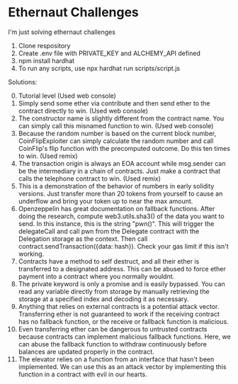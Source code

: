 # Ethernaut Challenges

I'm just solving ethernaut challenges

1. Clone respository
2. Create .env file with PRIVATE_KEY and ALCHEMY_API defined
3. npm install hardhat
4. To run any scripts, use npx hardhat run scripts/script.js

Solutions:

0. Tutorial level (Used web console)
1. Simply send some ether via contribute and then send ether to the contract directly to win. (Used web console)
2. The constructor name is slightly different from the contract name. You can simply call this misnamed function to win. (Used web console)
3. Because the random number is based on the current block number, CoinFlipExploiter can simply calculate the random number and call CoinFlip's flip function with the precomputed outcome. Do this ten times to win. (Used remix)
4. The transaction origin is always an EOA account while msg.sender can be the intermediary in a chain of contracts. Just make a contract that calls the telephone contract to win. (Used remix)
5. This is a demonstration of the behavior of numbers in early solidity versions. Just transfer more than 20 tokens from yourself to cause an underflow and bring your token up to near the max amount.
6. Openzeppelin has great documentation on fallback functions. After doing the research, compute web3.utils.sha3() of the data you want to send. In this instance, this is the string "pwn()". This will trigger the delegateCall and call pwn from the Delegate contract with the Delegation storage as the context. Then call contract.sendTransaction({data: hash}). Check your gas limit if this isn't working.
7. Contracts have a method to self destruct, and all their ether is transferred to a designated address. This can be abused to force ether payment into a contract where you normally wouldnt.
8. The private keyword is only a promise and is easily bypassed. You can read any variable directly from storage by manually retrieving the storage at a specified index and decoding it as necessary.
9. Anything that relies on external contracts is a potential attack vector. Transferring ether is not guaranteed to work if the receiving contract has no fallback function, or the receive or fallback function is malicious.
10. Even transferring ether can be dangerous to untrusted contracts because contracts can implement malicious fallback functions. Here, we can abuse the fallback function to withdraw continuously before balances are updated properly in the contract.
11. The elevator relies on a function from an interface that hasn't been implemented. We can use this as an attack vector by implementing this function in a contract with evil in our hearts.
